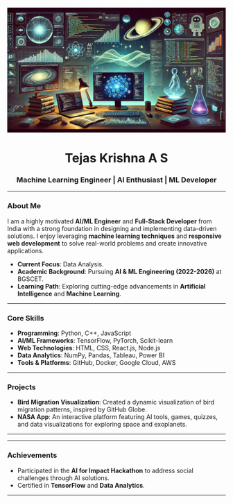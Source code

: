 
<p align="center">
  <img src="https://github.com/Tejas-007-11/Tejas-007-11/raw/refs/heads/main/github.webp" alt="Banner" />
</p>

<h1 align="center">Tejas Krishna A S</h1>
<h3 align="center">Machine Learning Engineer | AI Enthusiast | ML Developer</h3>

---

### About Me

I am a highly motivated **AI/ML Engineer** and **Full-Stack Developer** from India with a strong foundation in designing and implementing data-driven solutions. I enjoy leveraging **machine learning techniques** and **responsive web development** to solve real-world problems and create innovative applications.

- **Current Focus**: Data Analysis.
- **Academic Background**: Pursuing **AI & ML Engineering (2022-2026)** at BGSCET.
- **Learning Path**: Exploring cutting-edge advancements in **Artificial Intelligence** and **Machine Learning**.

---

### Core Skills

- **Programming**: Python, C++, JavaScript  
- **AI/ML Frameworks**: TensorFlow, PyTorch, Scikit-learn  
- **Web Technologies**: HTML, CSS, React.js, Node.js  
- **Data Analytics**: NumPy, Pandas, Tableau, Power BI  
- **Tools & Platforms**: GitHub, Docker, Google Cloud, AWS  

---

### Projects
  
- **Bird Migration Visualization**: Created a dynamic visualization of bird migration patterns, inspired by GitHub Globe.  
- **NASA App**: An interactive platform featuring AI tools, games, quizzes, and data visualizations for exploring space and exoplanets.  


---



---

### Achievements
 
- Participated in the **AI for Impact Hackathon** to address social challenges through AI solutions.  
- Certified in **TensorFlow** and **Data Analytics**.

---






